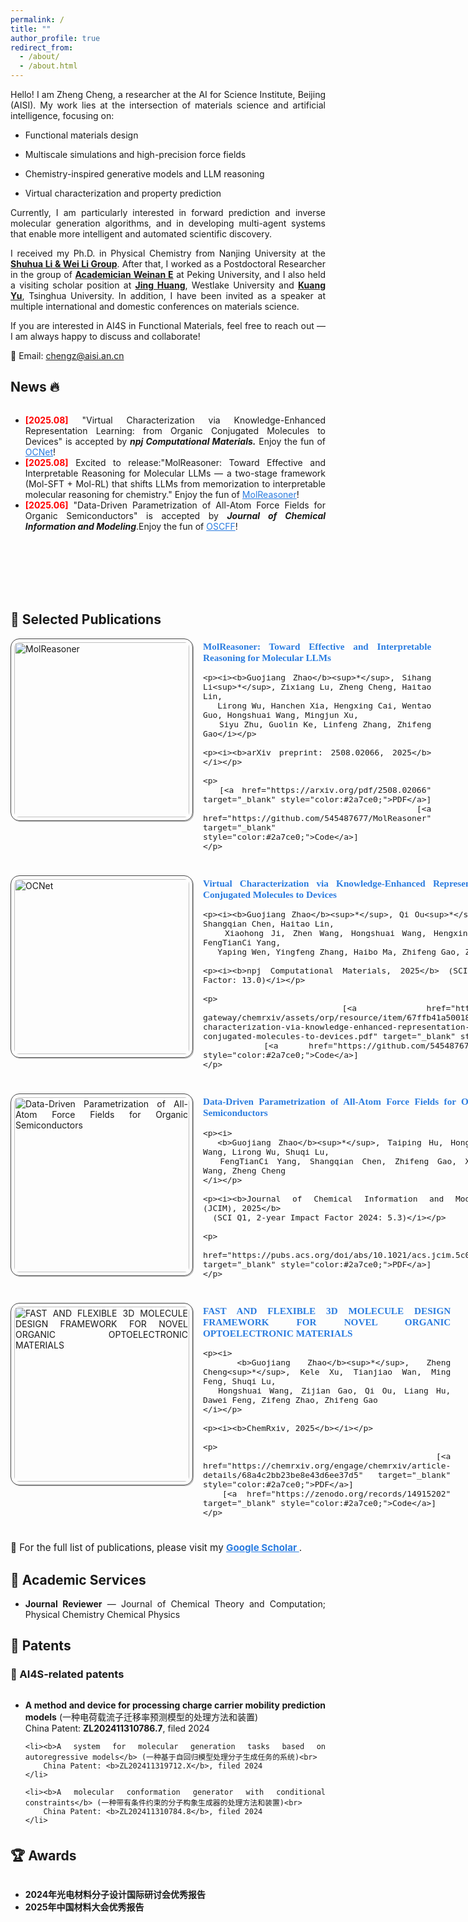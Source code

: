 ```yaml
---
permalink: /
title: ""
author_profile: true
redirect_from:
  - /about/
  - /about.html
---
```


<div style="text-align: justify; text-justify: inter-word;">
<p>Hello! I am Zheng Cheng, a researcher at the AI for Science Institute, Beijing (AISI).
My work lies at the intersection of materials science and artificial intelligence, focusing on:

- Functional materials design

- Multiscale simulations and high-precision force fields

- Chemistry-inspired generative models and LLM reasoning

- Virtual characterization and property prediction

Currently, I am particularly interested in forward prediction and inverse molecular generation algorithms, and in developing multi-agent systems that enable more intelligent and automated scientific discovery.</p>

<p>I received my Ph.D. in Physical Chemistry from Nanjing University at the <a href="https://itcc.nju.edu.cn/shuhua/" target="_blank"><b>Shuhua Li & Wei Li Group</b></a>. 
After that, I worked as a Postdoctoral Researcher in the group of 
<a href="https://cmlr.pku.edu.cn/People/Faculty/c705a4aae5104b0bb3e86a3cc1683fee.htm" target="_blank"><b>Academician Weinan E</b></a> 
at Peking University, and I also held a visiting scholar position at 
<a href="https://www.westlake.edu.cn/faculty/jing-huang.html" target="_blank"><b>Jing Huang</b></a>, Westlake University and <a href="https://www.sigs.tsinghua.edu.cn/yk/list.htm" target="_blank"><b>Kuang Yu</b></a>, Tsinghua University. 
In addition, I have been invited as a speaker at multiple international and domestic conferences on materials science.</p>

<p>If you are interested in AI4S in Functional Materials, feel free to reach out — I am always happy to discuss and collaborate!</p>

<p>📧 Email: <a href="mailto:chengz@aisi.ac.cn">chengz@aisi.an.cn</a> 

<h2 id="News">News 🔥</h2>
<div style="height:300px; overflow-y:auto;">
  <ul>
    <li><b><font color="#FF0000">[2025.08]</font></b> <strong> </strong> "Virtual Characterization via Knowledge-Enhanced Representation Learning: from Organic Conjugated Molecules to Devices" is accepted by <b><em>npj Computational Materials.</em></b> Enjoy the fun of <a href="https://github.com/545487677/OCNet" target="_blank" style="color:#2a7ce0;">OCNet</a>!</li>
    <li><b><font color="#FF0000">[2025.08]</font></b> Excited to release:"MolReasoner: Toward Effective and Interpretable Reasoning for Molecular LLMs —
      a two-stage framework (Mol-SFT + Mol-RL) that shifts LLMs from memorization to interpretable molecular reasoning for chemistry."
      Enjoy the fun of <a href="https://github.com/545487677/MolReasoner" target="_blank" style="color:#2a7ce0;">MolReasoner</a>!</li>
    <li><b><font color="#FF0000">[2025.06]</font></b> "Data-Driven Parametrization of All-Atom Force Fields for Organic Semiconductors" is accepted by <b><em>Journal of Chemical Information and Modeling</em></b>.Enjoy the fun of <a href="https://github.com/zhengcheng233/OSCFF" target="_blank" style="color:#2a7ce0;">OSCFF</a>!</li></li>
</ul>
</div>

<style>
.pub-entry {
  display: flex;
  align-items: flex-start;
  margin-bottom: 24px;
}
.pub-entry img {
  width: 280px;
  height: auto;
  border: 1.2px solid #464646;
  padding: 5px;
  border-radius: 14px;
  box-shadow: 1.2px 1.2px #bbbbbb;
  margin-right: 16px;
}
.pub-entry .pub-text {
  font-family: Georgia, serif;
  font-size: 0.95rem;
}
.pub-entry .pub-text p {
  margin: 4px 0;
}
</style>


<h2 id="Selected Publications">📝 Selected Publications</h2>

<!-- MolReasoner -->
<div class="pub-entry">
  <img src="./images/papers/molreasoner.png" alt="MolReasoner">
  <div class="pub-text">
    <p><b><a href="https://arxiv.org/pdf/2508.02066" target="_blank" style="color:#2a7ce0; text-decoration:none;">
      MolReasoner: Toward Effective and Interpretable Reasoning for Molecular LLMs
    </a></b></p>

    <p><i><b>Guojiang Zhao</b><sup>*</sup>, Sihang Li<sup>*</sup>, Zixiang Lu, Zheng Cheng, Haitao Lin,
       Lirong Wu, Hanchen Xia, Hengxing Cai, Wentao Guo, Hongshuai Wang, Mingjun Xu,
       Siyu Zhu, Guolin Ke, Linfeng Zhang, Zhifeng Gao</i></p>

    <p><i><b>arXiv preprint: 2508.02066, 2025</b></i></p>

    <p>
      [<a href="https://arxiv.org/pdf/2508.02066" target="_blank" style="color:#2a7ce0;">PDF</a>]
      [<a href="https://github.com/545487677/MolReasoner" target="_blank" style="color:#2a7ce0;">Code</a>]
    </p>

  </div>
</div>

<!-- OCNet -->
<div class="pub-entry">
  <img src="./images/papers/OCNet.png" alt="OCNet">
  <div class="pub-text">
    <p><b><a href="https://chemrxiv.org/engage/api-gateway/chemrxiv/assets/orp/resource/item/67ffb41a50018ac7c5a45d5b/original/virtual-characterization-via-knowledge-enhanced-representation-learning-from-organic-conjugated-molecules-to-devices.pdf" target="_blank" style="color:#2a7ce0; text-decoration:none;">
      Virtual Characterization via Knowledge-Enhanced Representation Learning: from Organic Conjugated Molecules to Devices
    </a></b></p>

    <p><i><b>Guojiang Zhao</b><sup>*</sup>, Qi Ou<sup>*</sup>, Zifeng Zhao<sup>*</sup>, Shangqian Chen, Haitao Lin,
       Xiaohong Ji, Zhen Wang, Hongshuai Wang, Hengxing Cai, Lirong Wu, Shuqi Lu, FengTianCi Yang,
       Yaping Wen, Yingfeng Zhang, Haibo Ma, Zhifeng Gao, Zheng Cheng</i></p>

    <p><i><b>npj Computational Materials, 2025</b> (SCI Q1, 5-year Journal Impact Factor: 13.0)</i></p>

    <p>
      [<a href="https://chemrxiv.org/engage/api-gateway/chemrxiv/assets/orp/resource/item/67ffb41a50018ac7c5a45d5b/original/virtual-characterization-via-knowledge-enhanced-representation-learning-from-organic-conjugated-molecules-to-devices.pdf" target="_blank" style="color:#2a7ce0;">PDF</a>]
      [<a href="https://github.com/545487677/OCNet" target="_blank" style="color:#2a7ce0;">Code</a>]
    </p>

  </div>
</div>

<!-- JCIM - Data-Driven FF for Organic Semiconductors -->
<div class="pub-entry">
  <img src="./images/papers/JCIM.png" alt="Data-Driven Parametrization of All-Atom Force Fields for Organic Semiconductors">
  <div class="pub-text">
    <p><b>
      <a href="https://pubs.acs.org/doi/abs/10.1021/acs.jcim.5c00291" target="_blank" style="color:#2a7ce0; text-decoration:none;">
        Data-Driven Parametrization of All-Atom Force Fields for Organic Semiconductors
      </a>
    </b></p>

    <p><i>
      <b>Guojiang Zhao</b><sup>*</sup>, Taiping Hu, Hongshuai Wang, Lirong Wu, Shuqi Lu,
      FengTianCi Yang, Shangqian Chen, Zhifeng Gao, Xinyan Wang, Zheng Cheng
    </i></p>

    <p><i><b>Journal of Chemical Information and Modeling (JCIM), 2025</b>
      (SCI Q1, 2-year Impact Factor 2024: 5.3)</i></p>

    <p>
      [<a href="https://pubs.acs.org/doi/abs/10.1021/acs.jcim.5c00291" target="_blank" style="color:#2a7ce0;">PDF</a>]
    </p>

  </div>
</div>

<!-- O2-GEN -->
<div class="pub-entry">
  <img src="./images/papers/o2gen.png" alt="FAST AND FLEXIBLE 3D MOLECULE DESIGN FRAMEWORK FOR NOVEL ORGANIC OPTOELECTRONIC MATERIALS">
  <div class="pub-text">
    <p><b>
      <a href="https://chemrxiv.org/engage/chemrxiv/article-details/68a4c2bb23be8e43d6ee37d5" target="_blank" style="color:#2a7ce0; text-decoration:none;">
        FAST AND FLEXIBLE 3D MOLECULE DESIGN FRAMEWORK FOR NOVEL ORGANIC OPTOELECTRONIC MATERIALS
      </a>
    </b></p>

    <p><i>
      <b>Guojiang Zhao</b><sup>*</sup>, Zheng Cheng<sup>*</sup>, Kele Xu, Tianjiao Wan, Ming Feng, Shuqi Lu,
      Hongshuai Wang, Zijian Gao, Qi Ou, Liang Hu, Dawei Feng, Zifeng Zhao, Zhifeng Gao
    </i></p>

    <p><i><b>ChemRxiv, 2025</b></i></p>

    <p>
      [<a href="https://chemrxiv.org/engage/chemrxiv/article-details/68a4c2bb23be8e43d6ee37d5" target="_blank" style="color:#2a7ce0;">PDF</a>]
      [<a href="https://zenodo.org/records/14915202" target="_blank" style="color:#2a7ce0;">Code</a>]
    </p>

  </div>
</div>

<p style="margin-top:16px; font-size:0.95rem;">
  🔗 For the full list of publications, please visit my 
  <a href="https://scholar.google.com.hk/citations?user=8NyhyPcAAAAJ&hl=zh-CN&oi=sra" target="_blank" style="color:#2a7ce0; font-weight:bold;">
    Google Scholar
  </a>.
</p>

<h2 id="services">🤝 Academic Services</h2>

<ul>
  <li><b>Journal Reviewer</b> — Journal of Chemical Theory and Computation; Physical Chemistry Chemical Physics</li>
</ul>


<h2 id="patents">🔖 Patents</h2>

<h3>🔬 AI4S-related patents</h3>
<div style="height:220px; overflow-y:auto;">
  <ul>
    <li><b>A method and device for processing charge carrier mobility prediction models</b> (一种电荷载流子迁移率预测模型的处理方法和装置)<br>
        China Patent: <b>ZL202411310786.7</b>, filed 2024
    </li>

    <li><b>A system for molecular generation tasks based on autoregressive models</b> (一种基于自回归模型处理分子生成任务的系统)<br>
        China Patent: <b>ZL202411319712.X</b>, filed 2024
    </li>

    <li><b>A molecular conformation generator with conditional constraints</b> (一种带有条件约束的分子构象生成器的处理方法和装置)<br>
        China Patent: <b>ZL202411310784.8</b>, filed 2024
    </li>

    <li><b>A method and device for generating multi-ring conjugated system molecules</b> (一种多环共轭体系分子生成模型的处理方法和装置)<br>
        China Patent: <b>ZL202411345540.3</b>, filed 2024
    </li>

    <li><b>Stacked ensemble model for molecular property prediction</b> (用于分子属性预测的堆叠式集成模型的处理方法和装置)<br>
        PCT Patent: <b>PCT/CN2023/130061</b>
    </li>

  </ul>
</div>

<h2 id="awards">🏆 Awards</h2>
<div style="height:120px; overflow-y:auto;">
  <ul>
    <li><b>2024年光电材料分子设计国际研讨会优秀报告</b></li>
    <li><b>2025年中国材料大会优秀报告<b></li>
  </ul>
</div>

<div style="display: flex; justify-content: center; align-items: center;">
  <div style="width:200px; height:200px;">
    <script type="text/javascript" id="clstr_globe" 
      src="//clustrmaps.com/globe.js?d=UK94oR2zw-ItCDhuwQkvsEfpkvBtGrZxqBKVg5vhRmE">
    </script>
  </div>
</div>

